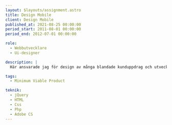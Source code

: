 ```yaml
---
layout: $layouts/assignment.astro
title: Design Mobile
client: Design Mobile
published_at: 2021-08-25 00:00:00
period_start: 2011-08-01 00:00:00
period_end: 2012-07-01 00:00:00

role:
  - Webbutvecklare
  - Ui-designer

description: |
  Här ansvarade jag för design av många blandade kunduppdrag och utveckling av den egna tekniska plattformen. DesignMobile var en ledande utvecklare av mobilkompatibla webbsiter i den mobila webbens unga år och för mig ett mycket lärorikt arbete i en högst säljorienterad projektorganisation.

tags:
  - Minimum Viable Product

teknik:
  - jQuery
  - HTML
  - Css
  - Php
  - Adobe CS
---
```

